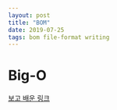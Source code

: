 ```yaml
---
layout: post
title: "BOM"
date: 2019-07-25
tags: bom file-format writing
---
```

# Big-O
[보고 배운 링크](https://brownbears.tistory.com/124)

